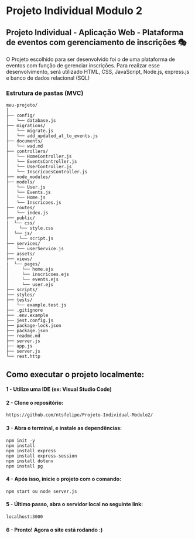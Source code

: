 # Projeto Individual Modulo 2

## Projeto Individual - Aplicação Web - Plataforma de eventos com gerenciamento de inscrições 🎭

O Projeto escolhido para ser desenvolvido foi o de uma plataforma de eventos com função de gerenciar inscrições. Para realizar esse desenvolvimento, será utilizado HTML, CSS, JavaScript, Node.js, express.js e banco de dados relacional (SQL)

### Estrutura de pastas (MVC)

```
meu-projeto/
│
├── config/               
│   └── database.js
├── migrations/
│   └── migrate.js
│   └── add_updated_at_to_events.js
├── documents/               
│   └── wad.md
├── controllers/           
│   └── HomeController.js
│   └── EventsController.js
│   └── UserController.js
│   └── InscricoesController.js
├── node_modules/ 
├── models/                
│   └── User.js
│   └── Events.js
│   └── Home.js
│   └── Inscricoes.js
├── routes/                
│   └── index.js
├── public/
|  └── css/
│    └── style.css
│  └── js/
│    └── script.js
├── services/              
│   └── userService.js
├── assets/  
├── views/  
|  └── pages/    
│     └── home.ejs        
│     └── inscricoes.ejs
│     └── events.ejs
│     └── user.ejs
├── scripts/              
├── styles/               
├── tests/                
│   └── example.test.js
├── .gitignore             
├── .env.example          
├── jest.config.js         
├── package-lock.json      
├── package.json          
├── readme.md              
├── server.js
├── app.js       
├── server.js       
└── rest.http              

```

## Como executar o projeto localmente:

#### 1 - Utilize uma IDE (ex: Visual Studio Code)

#### 2 - Clone o repositório:
```
https://github.com/ntsfelipe/Projeto-Individual-Modulo2/
```
#### 3 - Abra o terminal, e instale as dependências:
```
npm init -y
npm install 
npm install express
npm install express-session
npm install dotenv
npm install pg
```
#### 4 - Após isso, inicie o projeto com o comando:
```
npm start ou node server.js
```
#### 5 - Último passo, abra o servidor local no seguinte link:
```
localhost:3000
```
#### 6 - Pronto! Agora o site está rodando :)
